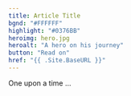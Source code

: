 ```yaml
---
title: Article Title
bgnd: "#FFFFFF"
highlight: "#0376BB"
heroimg: hero.jpg
heroalt: "A hero on his journey"
button: "Read on"
href: "{{ .Site.BaseURL }}"
---
```

One upon a time ...
